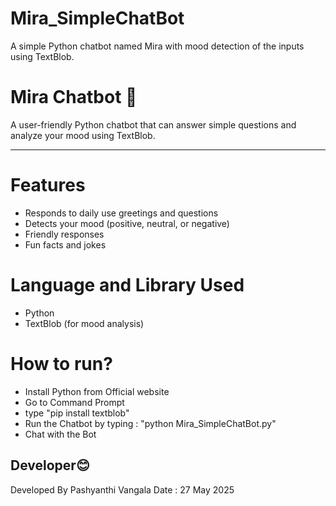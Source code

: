 # Mira_SimpleChatBot
A simple Python chatbot named Mira with mood detection of the inputs using TextBlob.

# Mira Chatbot 🌸

A user-friendly Python chatbot that can answer simple questions and analyze your mood using TextBlob.

------------------------------------------------------------------------------------------------------------------------------

# Features
- Responds to daily use greetings and questions
- Detects your mood (positive, neutral, or negative)
- Friendly responses
- Fun facts and jokes

# Language and Library Used
- Python
- TextBlob (for mood analysis)

# How to run?
- Install Python from Official website
- Go to Command Prompt
- type "pip install textblob"
- Run the Chatbot by typing : "python Mira_SimpleChatBot.py"
- Chat with the Bot
## Developer😊
  Developed By Pashyanthi Vangala 
  Date : 27 May 2025
 
